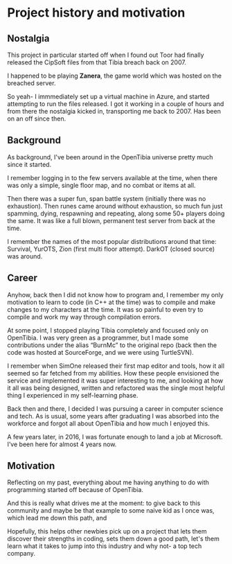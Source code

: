 # Project history and motivation

## Nostalgia
This project in particular started off when I found out Toor had finally released the CipSoft files from that Tibia breach back on 2007.

I happened to be playing **Zanera**, the game world which was hosted on the breached server.

So yeah- I immmediately set up a virtual machine in Azure, and started attempting to run the files released. I got it working in a couple of hours and from there the nostalgia kicked in, transporting me back to 2007. Has been on an off since then.

## Background
As background, I've been around in the OpenTibia universe pretty much since it started. 

I remember logging in to the few servers available at the time, when there was only a simple, single floor map, and no combat or items at all.

Then there was a super fun, span battle system (initially there was no exhaustion). Then runes came around without exhaustion, so much fun just spamming, dying, respawning and repeating, along some 50+ players doing the same. It was like a full blown, permanent test server from back at the time.

I remember the names of the most popular distributions around that time: Survival, YurOTS, Zion (first multi floor attempt). DarkOT (closed source) was around.

## Career
Anyhow, back then I did not know how to program and, I remember my only motivation to learn to code (in C++ at the time) was to compile and make changes to my characters at the time. It was so painful to even try to compile and work my way through compilation errors.

At some point, I stopped playing Tibia completely and focused only on OpenTibia. I was very green as a programmer, but I made some contributions under the alias “BurnMc” to the original repo (back then the code was hosted at SourceForge, and we were using TurtleSVN).

I remember when SimOne released their first map editor and tools, how it all seemed so far fetched from my abilities. How these people envisioned the service and implemented it was super interesting to me, and looking at how it all was being designed, written and refactored was the single most helpful thing I experienced in my self-learning phase.

Back then and there, I decided I was pursuing a career in computer science and tech. As is usual, some years after graduating I was absorbed into the workforce and forgot all about OpenTibia and how much I enjoyed this. 

A few years later, in 2016, I was fortunate enough to land a job at Microsoft. I’ve been here for almost 4 years now. 

## Motivation
Reflecting on my past, everything about me having anything to do with programming started off because of OpenTibia. 

And this is really what drives me at the moment: to give back to this community and maybe be that example to some naive kid as I once was, which lead me down this path, and 

Hopefully, this helps other newbies pick up on a project that lets them discover their strengths in coding, sets them down a good path, let's them learn what it takes to jump into this industry and why not- a top tech company.